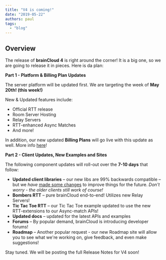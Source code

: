 ```yaml
---
title: "V4 is coming!"
date: "2019-05-22"
authors: paul
tags: 
  - "blog"
---
```


## Overview

The release of **brainCloud 4** is right around the corner! It is a big one, so we are going to release it in pieces. Here is da plan:

**Part 1 - Platform & Billing Plan Updates**

The server platform will be updated first. We are targeting the week of **May 20th! (this week!)**

New & Updated features include:

- Official RTT release
- Room Server Hosting
- Relay Servers
- RTT-enhanced Async Matches
- And more!

In addition, our new updated **Billing Plans** will go live with this update as well. More info [here](/blog/2019/05/18/braincloud-4-billing-plans/)!

**Part 2 - Client Updates, New Examples and Sites**

The following component updates will roll-out over the **7-10 days** that follow:

- **Updated client libraries** – our new libs are 99% backwards compatible – but we _have_ [made some changes](https://medium.com/@braincloudbaas/braincloud-v4-client-changes-7a3ff59ef44f) to improve things for the future. _Don't worry - the older clients still work of course!_ 
- **Bombers RTT** – pure brainCloud end-to-end! Utilizes new Relay Servers! 
- **Tic Tac Toe RTT** – our Tic Tac Toe example updated to use the new RTT-extensions to our Async-match APIs!
- **Updated docs** – updated for the latest APIs and examples
- **Forums** – By popular demand, brainCloud is introducing developer forums!
- **Roadmap** – Another popular request - our new Roadmap site will allow you to see what we're working on, give feedback, and even make suggestions!

Stay tuned. We will be posting the full Release Notes for V4 soon!
